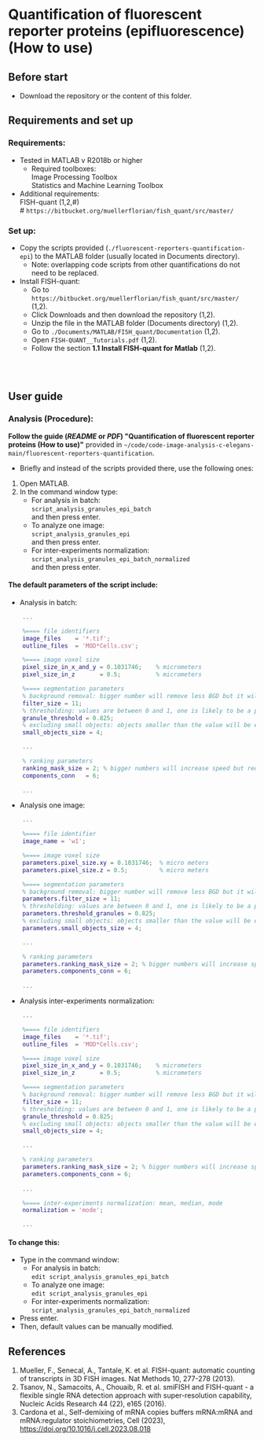# Quantification of fluorescent reporter proteins (epifluorescence) (How to use)

## Before start
- Download the repository or the content of this folder.

## Requirements and set up
### Requirements:
- Tested in MATLAB v R2018b or higher
    - Required toolboxes:<br>Image Processing Toolbox<br>Statistics and Machine Learning Toolbox
- Additional requirements:<br>FISH-quant (1,2,#)<br># `https://bitbucket.org/muellerflorian/fish_quant/src/master/`

### Set up:
* Copy the scripts provided (`./fluorescent-reporters-quantification-epi`) to the MATLAB folder (usually located in Documents directory).
    - Note: overlapping code scripts from other quantifications do not need to be replaced.
* Install FISH-quant:
    - Go to `https://bitbucket.org/muellerflorian/fish_quant/src/master/` (1,2).
    - Click Downloads and then download the repository (1,2).
    - Unzip the file in the MATLAB folder (Documents directory) (1,2).
    - Go to `./Documents/MATLAB/FISH_quant/Documentation` (1,2).
    - Open `FISH-QUANT__Tutorials.pdf` (1,2).
    - Follow the section **1.1 Install FISH-quant for Matlab** (1,2).
<br>
<br>

## User guide
### Analysis (Procedure):
**Follow the guide (_README_ or _PDF_) "Quantification of fluorescent reporter proteins (How to use)"** provided in `~/code/code-image-analysis-c-elegans-main/fluorescent-reporters-quantification`.<br>
- Briefly and instead of the scripts provided there, use the following ones:
1. Open MATLAB.
2. In the command window type:
    - For analysis in batch:<br>`script_analysis_granules_epi_batch`<br>and then press enter.
    - To analyze one image:<br>`script_analysis_granules_epi`<br>and then press enter.
    - For inter-experiments normalization:<br>`script_analysis_granules_epi_batch_normalized`<br>and then press enter.

#### The default parameters of the script include:
- Analysis in batch:
```matlab
    ...

    %==== file identifiers
    image_files    = '*.tif';
    outline_files  = 'MOD*Cells.csv';

    %==== image voxel size
    pixel_size_in_x_and_y = 0.1031746;    % micrometers
    pixel_size_in_z       = 0.5;          % micrometers

    %==== segmentation parameters
    % background removal: bigger number will remove less BGD but it will give a better approximation of it
    filter_size = 11;
    % thresholding: values are between 0 and 1, one is likely to be a pixel that corresponds to granules
    granule_threshold = 0.825; 
    % excluding small objects: objects smaller than the value will be excluded
    small_objects_size = 4; 

    ...

    % ranking parameters
    ranking_mask_size = 2; % bigger numbers will increase speed but reduce accuracy in the shape of the condensate
    components_conn   = 6;
     
    ...
```
- Analysis one image:
```matlab
    ...

    %==== file identifier
    image_name = 'w1';

    %==== image voxel size
    parameters.pixel_size.xy = 0.1031746;  % micro meters
    parameters.pixel_size.z = 0.5;         % micro meters

    %==== segmentation parameters
    % background removal: bigger number will remove less BGD but it will give a better approximation of it
    parameters.filter_size = 11;
    % thresholding: values are between 0 and 1, one is likely to be a pixel that corresponds to granules 
    parameters.threshold_granules = 0.825;
    % excluding small objects: objects smaller than the value will be excluded
    parameters.small_objects_size = 4;

    ...

    % ranking parameters
    parameters.ranking_mask_size = 2; % bigger numbers will increase speed but reduce accuracy in the sahpe of the condensate
    parameters.components_conn = 6;
     
    ...
```
- Analysis inter-experiments normalization:
```matlab
    ...

    %==== file identifiers
    image_files    = '*.tif';
    outline_files  = 'MOD*Cells.csv';

    %==== image voxel size
    pixel_size_in_x_and_y = 0.1031746;    % micrometers
    pixel_size_in_z       = 0.5;          % micrometers

    %==== segmentation parameters
    % background removal: bigger number will remove less BGD but it will give a better approximation of it
    filter_size = 11;
    % thresholding: values are between 0 and 1, one is likely to be a pixel that corresponds to granules
    granule_threshold = 0.825;
    % excluding small objects: objects smaller than the value will be excluded
    small_objects_size = 4;

    ...

    % ranking parameters
    parameters.ranking_mask_size = 2; % bigger numbers will increase speed but reduce accuracy in the sahpe of the condensate
    parameters.components_conn = 6;
     
    ...

    %==== inter-experiments normalization: mean, median, mode
    normalization = 'mode';

    ...
```

#### To change this:
- Type in the command window:<br>
    - For analysis in batch:<br>`edit script_analysis_granules_epi_batch`
    - To analyze one image:<br>`edit script_analysis_granules_epi`
    - For inter-experiments normalization:<br>`script_analysis_granules_epi_batch_normalized`
- Press enter.
- Then, default values can be manually modified.

## References
1. Mueller, F., Senecal, A., Tantale, K. et al. FISH-quant: automatic counting of transcripts in 3D FISH images. Nat Methods 10, 277-278 (2013).
2. Tsanov, N., Samacoits, A., Chouaib, R. et al. smiFISH and FISH-quant - a flexible single RNA detection approach with super-resolution capability, Nucleic Acids Research 44 (22), e165 (2016).
3. Cardona et al., Self-demixing of mRNA copies buffers mRNA:mRNA and mRNA:regulator stoichiometries, Cell (2023), https://doi.org/10.1016/j.cell.2023.08.018
